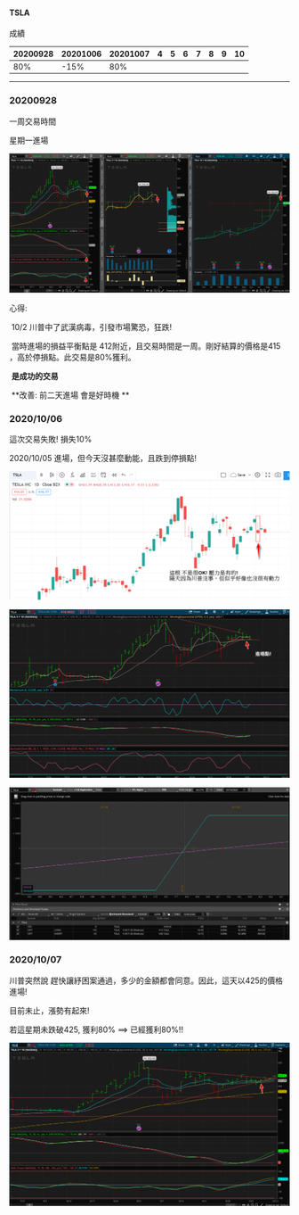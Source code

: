 #### TSLA



成績

| 20200928 | 20201006 | 20201007 | 4    | 5    | 6    | 7    | 8    | 9    | 10   |
| -------- | -------- | -------- | ---- | ---- | ---- | ---- | ---- | ---- | ---- |
| 80%      | -15%     | 80%      |      |      |      |      |      |      |      |





-----

### 20200928 

一周交易時間

星期一進場

![image-20200928230752062](Trades.assets/image-20200928230752062.png)

 心得:

​    10/2 川普中了武漢病毒，引發市場驚恐，狂跌!

​    當時進場的損益平衡點是 412附近，且交易時間是一周。剛好結算的價格是415 ，高於停損點。此交易是80%獲利。

​    **是成功的交易**

​    **改善:  前二天進場 會是好時機 **



### 2020/10/06

這次交易失敗! 損失10%

2020/10/05 進場，但今天沒甚麼動能，且跌到停損點!



![image-20201006235850741](Trades.assets/image-20201006235850741.png)

![image-20201006232329530](Trades.assets/image-20201006232329530.png)

![image-20201006232137226](Trades.assets/image-20201006232137226.png)



### 2020/10/07



川普突然說 趕快讓紓困案通過，多少的金額都會同意。因此，這天以425的價格進場! 

目前未止，漲勢有起來!

若這星期未跌破425, 獲利80% ==> 已經獲利80%!!

![image-20201013012608683](Trades.assets/image-20201013012608683.png)







